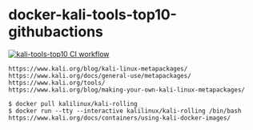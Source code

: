 # docker-kali-tools-top10-githubactions

[![kali-tools-top10 CI workflow](https://github.com/githubfoam/docker-kali-tools-top10-githubactions/actions/workflows/kali-tools-top10-bash-workflow.yml/badge.svg?branch=main)](https://github.com/githubfoam/docker-kali-tools-top10-githubactions/actions/workflows/kali-tools-top10-bash-workflow.yml)  
~~~
https://www.kali.org/blog/kali-linux-metapackages/
https://www.kali.org/docs/general-use/metapackages/
https://www.kali.org/tools/
https://www.kali.org/blog/making-your-own-kali-linux-metapackages/

$ docker pull kalilinux/kali-rolling
$ docker run --tty --interactive kalilinux/kali-rolling /bin/bash
https://www.kali.org/docs/containers/using-kali-docker-images/

~~~
